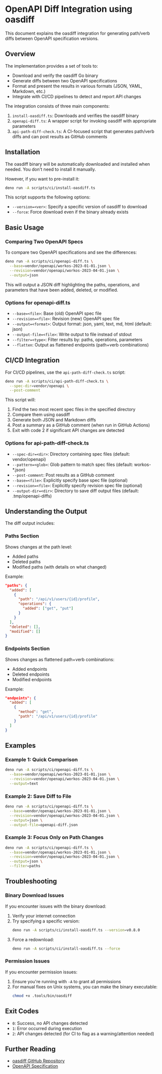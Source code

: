 # OpenAPI Diff Integration using oasdiff

This document explains the oasdiff integration for generating path/verb diffs
between OpenAPI specification versions.

## Overview

The implementation provides a set of tools to:

- Download and verify the oasdiff Go binary
- Generate diffs between two OpenAPI specifications
- Format and present the results in various formats (JSON, YAML, Markdown, etc.)
- Integrate with CI/CD pipelines to detect and report API changes

The integration consists of three main components:

1. `install-oasdiff.ts`: Downloads and verifies the oasdiff binary
2. `openapi-diff.ts`: A wrapper script for invoking oasdiff with appropriate
   parameters
3. `api-path-diff-check.ts`: A CI-focused script that generates path/verb diffs
   and can post results as GitHub comments

## Installation

The oasdiff binary will be automatically downloaded and installed when needed.
You don't need to install it manually.

However, if you want to pre-install it:

```sh
deno run -A scripts/ci/install-oasdiff.ts
```

This script supports the following options:

- `--version=<ver>`: Specify a specific version of oasdiff to download
- `--force`: Force download even if the binary already exists

## Basic Usage

### Comparing Two OpenAPI Specs

To compare two OpenAPI specifications and see the differences:

```sh
deno run -A scripts/ci/openapi-diff.ts \
  --base=vendor/openapi/workos-2023-01-01.json \
  --revision=vendor/openapi/workos-2023-04-01.json \
  --output=json
```

This will output a JSON diff highlighting the paths, operations, and parameters
that have been added, deleted, or modified.

### Options for openapi-diff.ts

- `--base=<file>`: Base (old) OpenAPI spec file
- `--revision=<file>`: Revision (new) OpenAPI spec file
- `--output=<format>`: Output format: json, yaml, text, md, html (default: json)
- `--output-file=<file>`: Write output to file instead of stdout
- `--filter=<type>`: Filter results by: paths, operations, parameters
- `--flatten`: Output as flattened endpoints (path+verb combinations)

## CI/CD Integration

For CI/CD pipelines, use the `api-path-diff-check.ts` script:

```sh
deno run -A scripts/ci/api-path-diff-check.ts \
  --spec-dir=vendor/openapi \
  --post-comment
```

This script will:

1. Find the two most recent spec files in the specified directory
2. Compare them using oasdiff
3. Generate both JSON and Markdown diffs
4. Post a summary as a GitHub comment (when run in GitHub Actions)
5. Exit with code 2 if significant API changes are detected

### Options for api-path-diff-check.ts

- `--spec-dir=<dir>`: Directory containing spec files (default: vendor/openapi)
- `--pattern=<glob>`: Glob pattern to match spec files (default: workos-*.json)
- `--post-comment`: Post results as a GitHub comment
- `--base=<file>`: Explicitly specify base spec file (optional)
- `--revision=<file>`: Explicitly specify revision spec file (optional)
- `--output-dir=<dir>`: Directory to save diff output files (default:
  .tmp/openapi-diffs)

## Understanding the Output

The diff output includes:

### Paths Section

Shows changes at the path level:

- Added paths
- Deleted paths
- Modified paths (with details on what changed)

Example:

```json
"paths": {
  "added": [
    {
      "path": "/api/v1/users/{id}/profile",
      "operations": {
        "added": ["get", "put"]
      }
    }
  ],
  "deleted": [],
  "modified": []
}
```

### Endpoints Section

Shows changes as flattened path+verb combinations:

- Added endpoints
- Deleted endpoints
- Modified endpoints

Example:

```json
"endpoints": {
  "added": [
    {
      "method": "get",
      "path": "/api/v1/users/{id}/profile"
    }
  ]
}
```

## Examples

### Example 1: Quick Comparison

```sh
deno run -A scripts/ci/openapi-diff.ts \
  --base=vendor/openapi/workos-2023-01-01.json \
  --revision=vendor/openapi/workos-2023-04-01.json \
  --output=text
```

### Example 2: Save Diff to File

```sh
deno run -A scripts/ci/openapi-diff.ts \
  --base=vendor/openapi/workos-2023-01-01.json \
  --revision=vendor/openapi/workos-2023-04-01.json \
  --output=json \
  --output-file=openapi-diff.json
```

### Example 3: Focus Only on Path Changes

```sh
deno run -A scripts/ci/openapi-diff.ts \
  --base=vendor/openapi/workos-2023-01-01.json \
  --revision=vendor/openapi/workos-2023-04-01.json \
  --output=json \
  --filter=paths
```

## Troubleshooting

### Binary Download Issues

If you encounter issues with the binary download:

1. Verify your internet connection
2. Try specifying a specific version:
   ```sh
   deno run -A scripts/ci/install-oasdiff.ts --version=v0.8.0
   ```
3. Force a redownload:
   ```sh
   deno run -A scripts/ci/install-oasdiff.ts --force
   ```

### Permission Issues

If you encounter permission issues:

1. Ensure you're running with `-A` to grant all permissions
2. For manual fixes on Unix systems, you can make the binary executable:
   ```sh
   chmod +x .tools/bin/oasdiff
   ```

## Exit Codes

- `0`: Success, no API changes detected
- `1`: Error occurred during execution
- `2`: API changes detected (for CI to flag as a warning/attention needed)

## Further Reading

- [oasdiff GitHub Repository](https://github.com/Tufin/oasdiff)
- [OpenAPI Specification](https://spec.openapis.org/)
